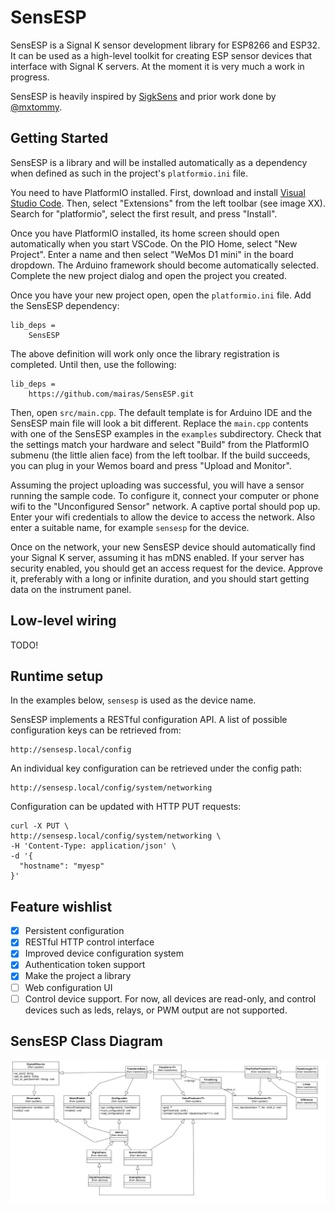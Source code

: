 # SensESP

SensESP is a Signal K sensor development library for ESP8266
and ESP32. It can be used as a high-level toolkit for
creating ESP sensor devices that interface with Signal K
servers. At the moment it is very much a work in progress.

SensESP is heavily inspired by [SigkSens](https://github.com/mxtommy/SigkSens)
and prior work done by [@mxtommy](https://github.com/mxtommy).

## Getting Started

SensESP is a library and will be installed automatically as
a dependency when defined as such in the project's
`platformio.ini` file.

You need to have PlatformIO installed. First, download and
install [Visual Studio Code](https://code.visualstudio.com/).
Then, select "Extensions" from the left toolbar
(see image XX). Search for "platformio", select the first
result, and press "Install".

Once you have PlatformIO installed, its home screen should
open automatically when you start VSCode. On the PIO Home,
select "New Project". Enter a name and then select "WeMos
D1 mini" in the board dropdown. The Arduino framework
should become automatically selected. Complete the new
project dialog and open the project you created.

Once you have your new project open, open the `platformio.ini` file. Add the SensESP dependency:

```
lib_deps =
    SensESP
```

The above definition will work only once the library
registration is completed. Until then, use the following:

```
lib_deps =
    https://github.com/mairas/SensESP.git
```

Then, open `src/main.cpp`. The default template is for Arduino IDE and the SensESP main file will look a bit different. Replace the `main.cpp` contents with one of the SensESP examples in the `examples` subdirectory. Check that the settings match your hardware and select "Build" from the PlatformIO submenu (the little alien face) from the left  toolbar. If the build succeeds, you can plug in your Wemos board and press "Upload and Monitor".

Assuming the project uploading was successful, you will have a sensor running the sample code. To configure it, connect your computer or phone wifi to the "Unconfigured Sensor" network. A captive portal should pop up. Enter your wifi credentials to allow the device to access the network. Also enter a suitable name, for example `sensesp` for the device.

Once on the network, your new SensESP device should automatically find your Signal K server, assuming it has mDNS enabled. If your server has security enabled, you should
get an access request for the device. Approve it, preferably with a long or infinite duration, and you should start getting data on the instrument panel.

## Low-level wiring

TODO!

## Runtime setup

In the examples below, `sensesp` is used as the device name.

SensESP implements a RESTful configuration API. A list of
possible configuration keys can be retrieved from:

    http://sensesp.local/config

An individual key configuration can be retrieved under
the config path:

    http://sensesp.local/config/system/networking

Configuration can be updated with HTTP PUT requests:

    curl -X PUT \
    http://sensesp.local/config/system/networking \
    -H 'Content-Type: application/json' \
    -d '{
      "hostname": "myesp"
    }'

## Feature wishlist

- [x] Persistent configuration
- [x] RESTful HTTP control interface
- [x] Improved device configuration system
- [x] Authentication token support
- [x] Make the project a library
- [ ] Web configuration UI
- [ ] Control device support. For now, all devices are read-only, and control devices such as leds, relays, or
PWM output are not supported.

SensESP Class Diagram
----------------------------
![alt text](sens_esp_uml.png "UML for SensESP")
